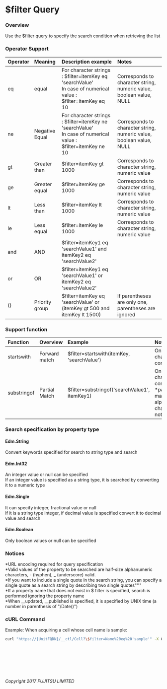 # $filter Query

### Overview

Use the $filter query to specify the search condition when retrieving the list

### Operator Support

|Operator<br>|Meaning<br>|Description example<br>|Notes<br>|
|:--|:--|:--|:--|
|eq<br>|equal<br>|For character strings : $filter=itemKey eq 'searchValue'<br>In case of numerical value : $filter=itemKey eq 10<br>|Corresponds to character string, numeric value, boolean value, NULL<br>|
|ne<br>|Negative Equal<br>|For character strings : $filter=itemKey ne 'searchValue'<br>In case of numerical value : $filter=itemKey ne 10<br>|Corresponds to character string, numeric value, boolean value, NULL<br>|
|gt<br>|Greater than<br>|$filter=itemKey gt 1000<br>|Corresponds to character string, numeric value<br>|
|ge<br>|Greater equal<br>|$filter=itemKey ge 1000<br>|Corresponds to character string, numeric value<br>|
|lt<br>|Less than<br>|$filter=itemKey lt 1000<br>|Corresponds to character string, numeric value<br>|
|le<br>|Less equal<br>|$filter=itemKey le 1000<br>|Corresponds to character string, numeric value<br>|
|and<br>|AND<br>|$filter=itemKey1 eq 'searchValue1' and itemKey2 eq 'searchValue2'<br>|<br>|
|or<br>|OR<br>|$filter=itemKey1 eq 'searchValue1' or itemKey2 eq 'searchValue2'<br>|<br>|
|()<br>|Priority group<br>|$filter=itemKey eq 'searchValue' or (itemKey gt 500 and itemKey lt 1500)<br>|If parentheses are only one, parentheses are ignored<br>|

### Support function

|Function<br>|Overview<br>|Example<br>|Notes<br>|
|:--|:--|:--|:--|
|startswith<br>|Forward match<br>|$filter=startswith(itemKey, 'searchValue')<br>|Only for character string correspondence<br>|
|substringof<br>|Partial Match<br>|$filter=substringof('searchValue1', itemKey1)<br>|Only for character string correspondence<br>*partial matching of alphanumeric characters is not supported<br>|

### Search specification by property type

#### Edm.String

Convert keywords specified for search to string type and search

#### Edm.Int32

An integer value or null can be specified  
If an integer value is specified as a string type, it is searched by converting it to a numeric type

#### Edm.Single

It can specify integer, fractional value or null  
If it is a string type integer, if decimal value is specified convert it to decimal value and search

#### Edm.Boolean

Only boolean values or null can be specified

### Notices

\*URL encoding required for query specification  
\*Valid values of the property to be searched are half-size alphanumeric characters, - (hyphen), \_ (underscore) valid.  
\*If you want to include a single quote in the search string, you can specify a single quote as a search string by describing two single quotes"''"  
\*If a property name that does not exist in $ filter is specified, search is performed ignoring the property name  
\*When \_\_updated, \_\_published is specified, it is specified by UNIX time (a number in parenthesis of "/Date()")

### cURL Command

Example: When acquiring a cell whose cell name is sample:

```sh
curl "https://{UnitFQDN}/__ctl/Cell?\$filter=Name%20eq%20'sample'" -X GET -i -H 'Authorization: Bearer {AccessToken}' -H 'Accept: application/json'
```

<br><br><br><br><br>

###### Copyright 2017 FUJITSU LIMITED

